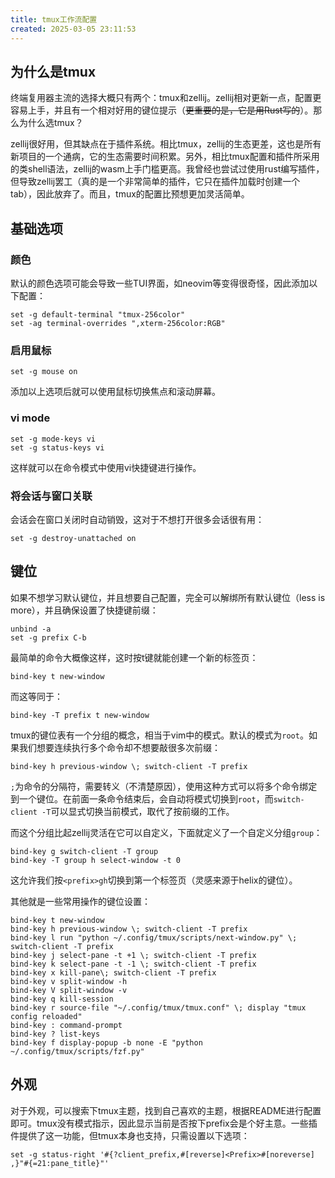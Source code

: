 ```yaml
---
title: tmux工作流配置
created: 2025-03-05 23:11:53
---
```


## 为什么是tmux

终端复用器主流的选择大概只有两个：tmux和zellij。zellij相对更新一点，配置更容易上手，并且有一个相对好用的键位提示（~~更重要的是，它是用Rust写的~~）。那么为什么选tmux？

zellij很好用，但其缺点在于插件系统。相比tmux，zellij的生态更差，这也是所有新项目的一个通病，它的生态需要时间积累。另外，相比tmux配置和插件所采用的类shell语法，zellij的wasm上手门槛更高。我曾经也尝试过使用rust编写插件，但导致zellij罢工（真的是一个非常简单的插件，它只在插件加载时创建一个tab），因此放弃了。而且，tmux的配置比预想更加灵活简单。

## 基础选项

### 颜色

默认的颜色选项可能会导致一些TUI界面，如neovim等变得很奇怪，因此添加以下配置：

```shell
set -g default-terminal "tmux-256color"
set -ag terminal-overrides ",xterm-256color:RGB"
```

### 启用鼠标

```shell
set -g mouse on
```

添加以上选项后就可以使用鼠标切换焦点和滚动屏幕。

### vi mode

```shell
set -g mode-keys vi
set -g status-keys vi
```

这样就可以在命令模式中使用vi快捷键进行操作。

### 将会话与窗口关联

会话会在窗口关闭时自动销毁，这对于不想打开很多会话很有用：

```shell
set -g destroy-unattached on
```

## 键位

如果不想学习默认键位，并且想要自己配置，完全可以解绑所有默认键位（less is more），并且确保设置了快捷键前缀：

```shell
unbind -a
set -g prefix C-b
```

最简单的命令大概像这样，这时按t键就能创建一个新的标签页：

```shell
bind-key t new-window
```

而这等同于：

```shell
bind-key -T prefix t new-window
```

tmux的键位表有一个分组的概念，相当于vim中的模式。默认的模式为`root`。如果我们想要连续执行多个命令却不想要敲很多次前缀：

```shell
bind-key h previous-window \; switch-client -T prefix
```

`;`为命令的分隔符，需要转义（不清楚原因），使用这种方式可以将多个命令绑定到一个键位。在前面一条命令结束后，会自动将模式切换到`root`，而`switch-client -T`可以显式切换当前模式，取代了按前缀的工作。

而这个分组比起zellij灵活在它可以自定义，下面就定义了一个自定义分组`group`：

```shell
bind-key g switch-client -T group
bind-key -T group h select-window -t 0
```

这允许我们按`<prefix>gh`切换到第一个标签页（灵感来源于helix的键位）。

其他就是一些常用操作的键位设置：

```shell
bind-key t new-window
bind-key h previous-window \; switch-client -T prefix
bind-key l run "python ~/.config/tmux/scripts/next-window.py" \; switch-client -T prefix
bind-key j select-pane -t +1 \; switch-client -T prefix
bind-key k select-pane -t -1 \; switch-client -T prefix
bind-key x kill-pane\; switch-client -T prefix
bind-key v split-window -h 
bind-key V split-window -v
bind-key q kill-session
bind-key r source-file "~/.config/tmux/tmux.conf" \; display "tmux config reloaded"
bind-key : command-prompt
bind-key ? list-keys
bind-key f display-popup -b none -E "python ~/.config/tmux/scripts/fzf.py"
```

## 外观

对于外观，可以搜索下tmux主题，找到自己喜欢的主题，根据README进行配置即可。tmux没有模式指示，因此显示当前是否按下prefix会是个好主意。一些插件提供了这一功能，但tmux本身也支持，只需设置以下选项：

```shell
set -g status-right '#{?client_prefix,#[reverse]<Prefix>#[noreverse] ,}"#{=21:pane_title}"'
```
